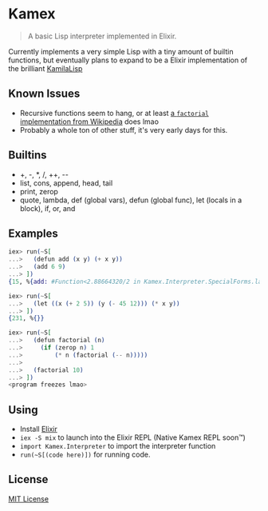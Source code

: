 # Kamex

> A basic Lisp interpreter implemented in Elixir.

Currently implements a very simple Lisp with a tiny amount of builtin functions,
but eventually plans to expand to be a Elixir implementation of the brilliant
[KamilaLisp](https://github.com/kspalaiologos/kamilalisp)

## Known Issues

- Recursive functions seem to hang, or at least
  [a `factorial` implementation from Wikipedia](<https://en.wikipedia.org/wiki/Lisp_(programming_language)#Examples>)
  does lmao
- Probably a whole ton of other stuff, it's very early days for this.

## Builtins

- +, -, \*, /, ++, --
- list, cons, append, head, tail
- print, zerop
- quote, lambda, def (global vars), defun (global func), let (locals in a
  block), if, or, and

## Examples

```elixir
iex> run(~S[
...>   (defun add (x y) (+ x y))
...>   (add 6 9)
...> ])
{15, %{add: #Function<2.88664320/2 in Kamex.Interpreter.SpecialForms.lambda/3>}}
```

```elixir
iex> run(~S[
...>   (let ((x (+ 2 5)) (y (- 45 12))) (* x y))
...> ])
{231, %{}}
```

```elixir
iex> run(~S[
...>   (defun factorial (n)
...>     (if (zerop n) 1
...>         (* n (factorial (-- n)))))
...>
...>   (factorial 10)
...> ])
<program freezes lmao>
```

## Using

- Install [Elixir](https://elixir-lang.org/)
- `iex -S mix` to launch into the Elixir REPL (Native Kamex REPL soon™️)
- `import Kamex.Interpreter` to import the interpreter function
- `run(~S[(code here)])` for running code.

## License

[MIT License](./LICENSE)
